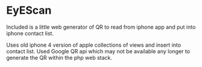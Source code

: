 # EyEScan

Included is a little web generator of QR to read from iphone app and put into iphone contact list.

Uses old iphone 4 version of apple collections of views and insert into contact list. Used Google QR api which may not be available any longer to generate the QR within the php web stack.
